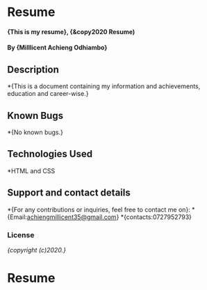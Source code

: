 # Resume
#### {This is my resume}, {&copy2020 Resume)
#### By **{Milllicent Achieng Odhiambo}**
## Description
*{This is a document containing my information and achievements, education and career-wise.}
## Known Bugs
*{No known bugs.}
## Technologies Used
*HTML and CSS
## Support and contact details
*{For any contributions or inquiries, feel free to contact me on}:
*{Email:achiengmillicent35@gmail.com}
*{contacts:0727952793}
### License
*{copyright (c)2020.}*
  # Resume
